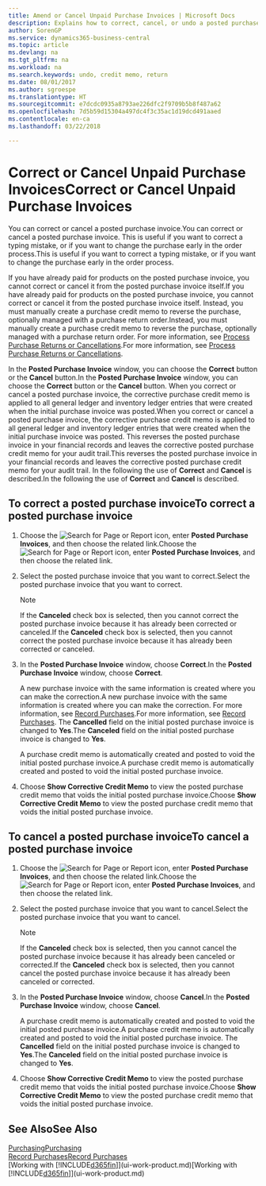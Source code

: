```yaml
---
title: Amend or Cancel Unpaid Purchase Invoices | Microsoft Docs
description: Explains how to correct, cancel, or undo a posted purchase invoice and automatically create a purchase credit memo.
author: SorenGP
ms.service: dynamics365-business-central
ms.topic: article
ms.devlang: na
ms.tgt_pltfrm: na
ms.workload: na
ms.search.keywords: undo, credit memo, return
ms.date: 08/01/2017
ms.author: sgroespe
ms.translationtype: HT
ms.sourcegitcommit: e7dcdc0935a8793ae226dfc2f9709b5b8f487a62
ms.openlocfilehash: 7d5b59d15304a497dc4f3c35ac1d19dcd491aaed
ms.contentlocale: en-ca
ms.lasthandoff: 03/22/2018

---
```

# <a name="correct-or-cancel-unpaid-purchase-invoices"></a><span data-ttu-id="3341f-103">Correct or Cancel Unpaid Purchase Invoices</span><span class="sxs-lookup"><span data-stu-id="3341f-103">Correct or Cancel Unpaid Purchase Invoices</span></span>
<span data-ttu-id="3341f-104">You can correct or cancel a posted purchase invoice.</span><span class="sxs-lookup"><span data-stu-id="3341f-104">You can correct or cancel a posted purchase invoice.</span></span> <span data-ttu-id="3341f-105">This is useful if you want to correct a typing mistake, or if you want to change the purchase early in the order process.</span><span class="sxs-lookup"><span data-stu-id="3341f-105">This is useful if you want to correct a typing mistake, or if you want to change the purchase early in the order process.</span></span>

<span data-ttu-id="3341f-106">If you have already paid for products on the posted purchase invoice, you cannot correct or cancel it from the posted purchase invoice itself.</span><span class="sxs-lookup"><span data-stu-id="3341f-106">If you have already paid for products on the posted purchase invoice, you cannot correct or cancel it from the posted purchase invoice itself.</span></span> <span data-ttu-id="3341f-107">Instead, you must manually create a purchase credit memo to reverse the purchase, optionally managed with a purchase return order.</span><span class="sxs-lookup"><span data-stu-id="3341f-107">Instead, you must manually create a purchase credit memo to reverse the purchase, optionally managed with a purchase return order.</span></span> <span data-ttu-id="3341f-108">For more information, see [Process Purchase Returns or Cancellations](purchasing-how-process-purchase-returns-cancellations.md).</span><span class="sxs-lookup"><span data-stu-id="3341f-108">For more information, see [Process Purchase Returns or Cancellations](purchasing-how-process-purchase-returns-cancellations.md).</span></span>

<span data-ttu-id="3341f-109">In the **Posted Purchase Invoice** window, you can choose the **Correct** button or the **Cancel** button.</span><span class="sxs-lookup"><span data-stu-id="3341f-109">In the **Posted Purchase Invoice** window, you can choose the **Correct** button or the **Cancel** button.</span></span> <span data-ttu-id="3341f-110">When you correct or cancel a posted purchase invoice, the corrective purchase credit memo is applied to all general ledger and inventory ledger entries that were created when the initial purchase invoice was posted.</span><span class="sxs-lookup"><span data-stu-id="3341f-110">When you correct or cancel a posted purchase invoice, the corrective purchase credit memo is applied to all general ledger and inventory ledger entries that were created when the initial purchase invoice was posted.</span></span> <span data-ttu-id="3341f-111">This reverses the posted purchase invoice in your financial records and leaves the corrective posted purchase credit memo for your audit trail.</span><span class="sxs-lookup"><span data-stu-id="3341f-111">This reverses the posted purchase invoice in your financial records and leaves the corrective posted purchase credit memo for your audit trail.</span></span> <span data-ttu-id="3341f-112">In the following the use of **Correct** and **Cancel** is described.</span><span class="sxs-lookup"><span data-stu-id="3341f-112">In the following the use of **Correct** and **Cancel** is described.</span></span>

## <a name="to-correct-a-posted-purchase-invoice"></a><span data-ttu-id="3341f-113">To correct a posted purchase invoice</span><span class="sxs-lookup"><span data-stu-id="3341f-113">To correct a posted purchase invoice</span></span>
1. <span data-ttu-id="3341f-114">Choose the ![Search for Page or Report](media/ui-search/search_small.png "Search for Page or Report icon") icon, enter **Posted Purchase Invoices**, and then choose the related link.</span><span class="sxs-lookup"><span data-stu-id="3341f-114">Choose the ![Search for Page or Report](media/ui-search/search_small.png "Search for Page or Report icon") icon, enter **Posted Purchase Invoices**, and then choose the related link.</span></span>  
2. <span data-ttu-id="3341f-115">Select the posted purchase invoice that you want to correct.</span><span class="sxs-lookup"><span data-stu-id="3341f-115">Select the posted purchase invoice that you want to correct.</span></span>  

    > [!NOTE]  
    >   <span data-ttu-id="3341f-116">If the **Canceled** check box is selected, then you cannot correct the posted purchase invoice because it has already been corrected or canceled.</span><span class="sxs-lookup"><span data-stu-id="3341f-116">If the **Canceled** check box is selected, then you cannot correct the posted purchase invoice because it has already been corrected or canceled.</span></span>
3. <span data-ttu-id="3341f-117">In the **Posted Purchase Invoice** window, choose **Correct**.</span><span class="sxs-lookup"><span data-stu-id="3341f-117">In the **Posted Purchase Invoice** window, choose **Correct**.</span></span>

    <span data-ttu-id="3341f-118">A new purchase invoice with the same information is created where you can make the correction.</span><span class="sxs-lookup"><span data-stu-id="3341f-118">A new purchase invoice with the same information is created where you can make the correction.</span></span> <span data-ttu-id="3341f-119">For more information, see [Record Purchases](purchasing-how-record-purchases.md).</span><span class="sxs-lookup"><span data-stu-id="3341f-119">For more information, see [Record Purchases](purchasing-how-record-purchases.md).</span></span> <span data-ttu-id="3341f-120">The **Cancelled** field on the initial posted purchase invoice is changed to **Yes**.</span><span class="sxs-lookup"><span data-stu-id="3341f-120">The **Canceled** field on the initial posted purchase invoice is changed to **Yes**.</span></span>

    <span data-ttu-id="3341f-121">A purchase credit memo is automatically created and posted to void the initial posted purchase invoice.</span><span class="sxs-lookup"><span data-stu-id="3341f-121">A purchase credit memo is automatically created and posted to void the initial posted purchase invoice.</span></span>
4. <span data-ttu-id="3341f-122">Choose **Show Corrective Credit Memo** to view the posted purchase credit memo that voids the initial posted purchase invoice.</span><span class="sxs-lookup"><span data-stu-id="3341f-122">Choose **Show Corrective Credit Memo** to view the posted purchase credit memo that voids the initial posted purchase invoice.</span></span>

## <a name="to-cancel-a-posted-purchase-invoice"></a><span data-ttu-id="3341f-123">To cancel a posted purchase invoice</span><span class="sxs-lookup"><span data-stu-id="3341f-123">To cancel a posted purchase invoice</span></span>
1. <span data-ttu-id="3341f-124">Choose the ![Search for Page or Report](media/ui-search/search_small.png "Search for Page or Report icon") icon, enter **Posted Purchase Invoices**, and then choose the related link.</span><span class="sxs-lookup"><span data-stu-id="3341f-124">Choose the ![Search for Page or Report](media/ui-search/search_small.png "Search for Page or Report icon") icon, enter **Posted Purchase Invoices**, and then choose the related link.</span></span>  
2. <span data-ttu-id="3341f-125">Select the posted purchase invoice that you want to cancel.</span><span class="sxs-lookup"><span data-stu-id="3341f-125">Select the posted purchase invoice that you want to cancel.</span></span>

    > [!NOTE]  
    >   <span data-ttu-id="3341f-126">If the **Canceled** check box is selected, then you cannot cancel the posted purchase invoice because it has already been canceled or corrected.</span><span class="sxs-lookup"><span data-stu-id="3341f-126">If the **Canceled** check box is selected, then you cannot cancel the posted purchase invoice because it has already been canceled or corrected.</span></span>
3. <span data-ttu-id="3341f-127">In the **Posted Purchase Invoice** window, choose **Cancel**.</span><span class="sxs-lookup"><span data-stu-id="3341f-127">In the **Posted Purchase Invoice** window, choose **Cancel**.</span></span>

    <span data-ttu-id="3341f-128">A purchase credit memo is automatically created and posted to void the initial posted purchase invoice.</span><span class="sxs-lookup"><span data-stu-id="3341f-128">A purchase credit memo is automatically created and posted to void the initial posted purchase invoice.</span></span> <span data-ttu-id="3341f-129">The **Cancelled** field on the initial posted purchase invoice is changed to **Yes**.</span><span class="sxs-lookup"><span data-stu-id="3341f-129">The **Canceled** field on the initial posted purchase invoice is changed to **Yes**.</span></span>
4. <span data-ttu-id="3341f-130">Choose **Show Corrective Credit Memo** to view the posted purchase credit memo that voids the initial posted purchase invoice.</span><span class="sxs-lookup"><span data-stu-id="3341f-130">Choose **Show Corrective Credit Memo** to view the posted purchase credit memo that voids the initial posted purchase invoice.</span></span>

## <a name="see-also"></a><span data-ttu-id="3341f-131">See Also</span><span class="sxs-lookup"><span data-stu-id="3341f-131">See Also</span></span>
[<span data-ttu-id="3341f-132">Purchasing</span><span class="sxs-lookup"><span data-stu-id="3341f-132">Purchasing</span></span>](purchasing-manage-purchasing.md)  
[<span data-ttu-id="3341f-133">Record Purchases</span><span class="sxs-lookup"><span data-stu-id="3341f-133">Record Purchases</span></span>](purchasing-how-record-purchases.md)  
<span data-ttu-id="3341f-134">[Working with [!INCLUDE[d365fin](includes/d365fin_md.md)]](ui-work-product.md)</span><span class="sxs-lookup"><span data-stu-id="3341f-134">[Working with [!INCLUDE[d365fin](includes/d365fin_md.md)]](ui-work-product.md)</span></span>


